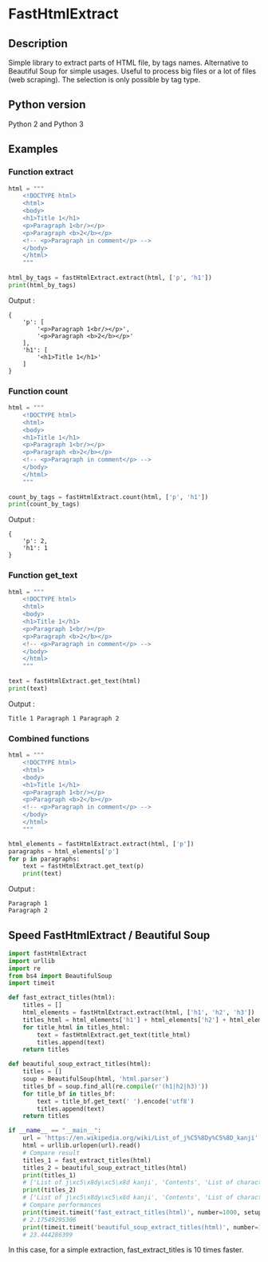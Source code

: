 # FastHtmlExtract

## Description

Simple library to extract parts of HTML file, by tags names. Alternative to Beautiful Soup for simple usages.
Useful to process big files or a lot of files (web scraping). The selection is only possible by tag type.

## Python version

Python 2 and Python 3

## Examples

### Function extract

```python
html = """
	<!DOCTYPE html>
	<html>
	<body>
	<h1>Title 1</h1>
	<p>Paragraph 1<br/></p>
	<p>Paragraph <b>2</b></p>
	<!-- <p>Paragraph in comment</p> -->
	</body>
	</html> 
	"""
	
html_by_tags = fastHtmlExtract.extract(html, ['p', 'h1'])
print(html_by_tags)
```

Output :

```text
{
	'p': [
		'<p>Paragraph 1<br/></p>', 
		'<p>Paragraph <b>2</b></p>'
	], 
	'h1': [
		'<h1>Title 1</h1>'
	]
}
```

### Function count

```python
html = """
	<!DOCTYPE html>
	<html>
	<body>
	<h1>Title 1</h1>
	<p>Paragraph 1<br/></p>
	<p>Paragraph <b>2</b></p>
	<!-- <p>Paragraph in comment</p> -->
	</body>
	</html> 
	"""
	
count_by_tags = fastHtmlExtract.count(html, ['p', 'h1'])
print(count_by_tags)
```

Output :

```text
{
	'p': 2, 
	'h1': 1
}
```

### Function get_text

```python
html = """
	<!DOCTYPE html>
	<html>
	<body>
	<h1>Title 1</h1>
	<p>Paragraph 1<br/></p>
	<p>Paragraph <b>2</b></p>
	<!-- <p>Paragraph in comment</p> -->
	</body>
	</html> 
	"""
	
text = fastHtmlExtract.get_text(html)
print(text)
```

Output :

```text
Title 1 Paragraph 1 Paragraph 2 
```

### Combined functions

```python
html = """
	<!DOCTYPE html>
	<html>
	<body>
	<h1>Title 1</h1>
	<p>Paragraph 1<br/></p>
	<p>Paragraph <b>2</b></p>
	<!-- <p>Paragraph in comment</p> -->
	</body>
	</html> 
	"""

html_elements = fastHtmlExtract.extract(html, ['p'])
paragraphs = html_elements['p']
for p in paragraphs:
	text = fastHtmlExtract.get_text(p)
	print(text)
```

Output :

```text
Paragraph 1 
Paragraph 2 
```

## Speed FastHtmlExtract / Beautiful Soup


```python
import fastHtmlExtract
import urllib
import re
from bs4 import BeautifulSoup
import timeit

def fast_extract_titles(html):
    titles = []
    html_elements = fastHtmlExtract.extract(html, ['h1', 'h2', 'h3'])
    titles_html = html_elements['h1'] + html_elements['h2'] + html_elements['h3']
    for title_html in titles_html:
        text = fastHtmlExtract.get_text(title_html)
        titles.append(text)
    return titles

def beautiful_soup_extract_titles(html):
    titles = []
    soup = BeautifulSoup(html, 'html.parser')
    titles_bf = soup.find_all(re.compile(r'(h1|h2|h3)'))
    for title_bf in titles_bf:
        text = title_bf.get_text(' ').encode('utf8')
        titles.append(text)
    return titles

if __name__ == "__main__":
    url = 'https://en.wikipedia.org/wiki/List_of_j%C5%8Dy%C5%8D_kanji'
    html = urllib.urlopen(url).read()
    # Compare result
    titles_1 = fast_extract_titles(html)
    titles_2 = beautiful_soup_extract_titles(html)
    print(titles_1)
    # ['List of j\xc5\x8dy\xc5\x8d kanji', 'Contents', 'List of characters [ edit ]', 'See also [ edit ]', 'Notes [ edit ]', 'External links [ edit ]', 'Navigation menu', 'Personal tools', 'Namespaces', 'Variants', 'Views', 'More', 'Search', 'Navigation', 'Interaction', 'Tools', 'Print/export', 'In other projects', 'Languages']
    print(titles_2)
    # ['List of j\xc5\x8dy\xc5\x8d kanji', 'Contents', 'List of characters [ edit ]', 'See also [ edit ]', 'Notes [ edit ]', 'External links [ edit ]', 'Navigation menu', 'Personal tools', 'Namespaces', '\n Variants \n', 'Views', 'More', '\n Search \n', 'Navigation', 'Interaction', 'Tools', 'Print/export', 'In other projects', 'Languages']
    # Compare performances
    print(timeit.timeit('fast_extract_titles(html)', number=1000, setup="from __main__ import fast_extract_titles, html"))
    # 2.17549295306
    print(timeit.timeit('beautiful_soup_extract_titles(html)', number=1000, setup="from __main__ import beautiful_soup_extract_titles, html"))
    # 23.444286399
```

In this case, for a simple extraction, fast_extract_titles is 10 times faster.
